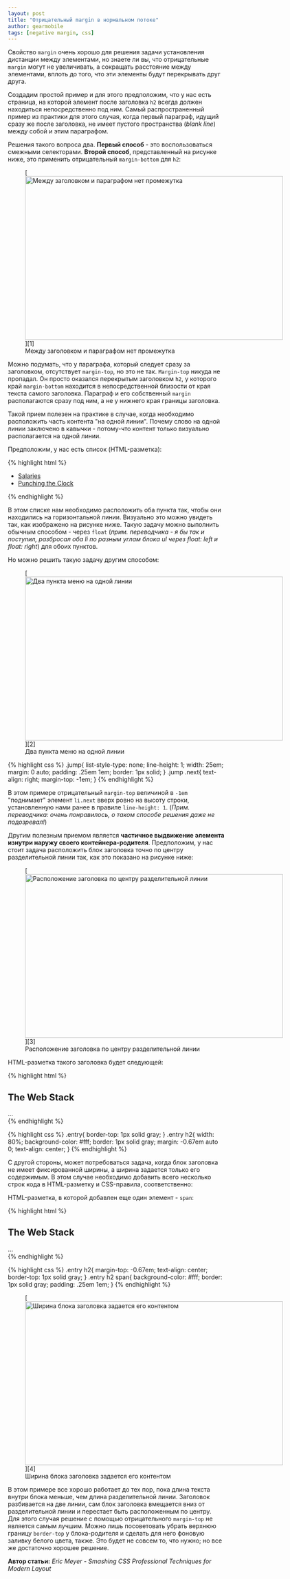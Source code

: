 ```yaml
---
layout: post
title: "Отрицательный margin в нормальном потоке"
author: gearmobile
tags: [negative margin, css]
---
```


Свойство `margin` очень хорошо для решения задачи установления дистанции между элементами, но знаете ли вы, что отрицательные `margin` могут не увеличивать, а сокращать расстояние между элементами, вплоть до того, что эти элементы будут перекрывать друг друга.

Создадим простой пример и для этого предположим, что у нас есть страница, на которой элемент после заголовка `h2` всегда должен находиться непосредственно под ним. Самый распространенный пример из практики для этого случая, когда первый параграф, идущий сразу же после заголовка, не имеет пустого пространства (*blank line*) между собой и этим параграфом.

Решения такого вопроса два. **Первый способ** - это воспользоваться смежными селекторами. **Второй способ**, представленный на рисунке ниже, это применить отрицательный `margin-bottom` для `h2`:

<figure id="attachment_891" style="width: 600px;" class="wp-caption aligncenter">
  [<img src="http://localhost:7788/third/wp-content/uploads/2014/02/header-paragraph-600x381.png" alt="Между заголовком и параграфом нет промежутка" width="600" height="381" class="size-medium wp-image-891" />][1]
  <figcaption class="wp-caption-text">Между заголовком и параграфом нет промежутка</figcaption>
</figure> 

Можно подумать, что у параграфа, который следует сразу за заголовком, отсутствует `margin-top`, но это не так. `Margin-top` никуда не пропадал. Он просто оказался перекрытым заголовком `h2`, у которого край `margin-bottom` находится в непосредственной близости от края текста самого заголовка. Параграф и его собственный `margin` располагаются сразу под ним, а не у нижнего края границы заголовка. 

Такой прием полезен на практике в случае, когда необходимо расположить часть контента "на одной линии". Почему слово на одной линии заключено в кавычки - потому-что контент только визуально располагается на одной линии.

Предположим, у нас есть список (HTML-разметка):

{% highlight html %}
<ul class="jump">
  <li class="prev">
    <a class="ch03.html" href="#">Salaries</a>
  </li>
  <li class="next">
    <a class="ch05.html" href="#">Punching the Clock</a>
  </li>
</ul>
{% endhighlight %}

В этом списке нам необходимо расположить оба пункта так, чтобы они находились на горизонтальной линии. Визуально это можно увидеть так, как изображено на рисунке ниже. Такую задачу можно выполнить обычным способом - через `float` (*прим. переводчика - я бы так и поступил, разбросал оба li по разным углам блока ul через float: left и float: right*) для обоих пунктов.

Но можно решить такую задачу другим способом:

<figure id="attachment_892" style="width: 600px;" class="wp-caption aligncenter">
  [<img src="http://localhost:7788/third/wp-content/uploads/2014/02/on_the_same_line-600x381.png" alt="Два пункта меню на одной линии" width="600" height="381" class="size-medium wp-image-892" />][2]
  <figcaption class="wp-caption-text">Два пункта меню на одной линии</figcaption>
</figure>

{% highlight css %}
.jump{
  list-style-type: none;
  line-height: 1;
  width: 25em;
  margin: 0 auto;
  padding: .25em 1em;
  border: 1px solid;
}
  .jump .next{
    text-align: right;
    margin-top: -1em;
  }
{% endhighlight %}

В этом примере отрицательный `margin-top` величиной в `-1em` "поднимает" элемент `li.next` вверх ровно на высоту строки, установленную нами ранее в правиле `line-height: 1`. (*Прим. переводчика: очень понравилось, о таком способе решения даже не подозревал!*)

Другим полезным приемом является **частичное выдвижение элемента изнутри наружу своего контейнера-родителя**. Предположим, у нас стоит задача расположить блок заголовка точно по центру разделительной линии так, как это показано на рисунке ниже:

<figure id="attachment_893" style="width: 600px;" class="wp-caption aligncenter">
  [<img src="http://localhost:7788/third/wp-content/uploads/2014/02/centering_heading_on_a_dividing_line-600x381.png" alt="Расположение заголовка по центру разделительной линии" width="600" height="381" class="size-medium wp-image-893" />][3]
  <figcaption class="wp-caption-text">Расположение заголовка по центру разделительной линии</figcaption>
</figure>

HTML-разметка такого заголовка будет следующей:

{% highlight html %}
<div class="entry">
  <h2>
    The Web Stack
  </h2>
    ...
</div>
{% endhighlight %}

{% highlight css %}
.entry{
    border-top: 1px solid gray;
  }
  .entry h2{
    width: 80%;
    background-color: #fff;
    border: 1px solid gray;
    margin: -0.67em auto 0;
    text-align: center;
  }
{% endhighlight %}

C другой стороны, может потребоваться задача, когда блок заголовка не имеет фиксированной ширины, а ширина задается только его содержимым. В этом случае необходимо добавить всего несколько строк кода в HTML-разметку и CSS-правила, соответственно:

HTML-разметка, в которой добавлен еще один элемент - `span`:

{% highlight html %}
<div class="entry">
  <h2>
    <span>The Web Stack</span>
  </h2>
    ...
  
</div>
{% endhighlight %}

{% highlight css %}
.entry h2{
    margin-top: -0.67em;
    text-align: center;
    border-top: 1px solid gray;
  }
  .entry h2 span{
    background-color: #fff;
    border: 1px solid gray;
    padding: .25em 1em;
  }
{% endhighlight %}

<figure id="attachment_895" style="width: 600px;" class="wp-caption aligncenter">
  [<img src="http://localhost:7788/third/wp-content/uploads/2014/02/shrink_wraped_text-600x381.png" alt="Ширина блока заголовка задается его контентом" width="600" height="381" class="size-medium wp-image-895" />][4]
  <figcaption class="wp-caption-text">Ширина блока заголовка задается его контентом</figcaption>
</figure>

В этом примере все хорошо работает до тех пор, пока длина текста внутри блока меньше, чем длина разделительной линии. Заголовок разбивается на две линии, сам блок заголовка вмещается вниз от разделительной линии и перестает быть расположенным по центру. Для этого случая решение с помощью отрицательного `margin-top` не является самым лучшим. Можно лишь посоветовать убрать верхнюю границу `border-top` у блока-родителя и сделать для него фоновую заливку белого цвета, также. Это будет не совсем то, что нужно; но все же достаточно хорошее решение.

**Автор статьи:** *Eric Meyer - Smashing CSS Professional Techniques for Modern Layout*

 [1]: http://localhost:7788/third/wp-content/uploads/2014/02/header-paragraph.png
 [2]: http://localhost:7788/third/wp-content/uploads/2014/02/on_the_same_line.png
 [3]: http://localhost:7788/third/wp-content/uploads/2014/02/centering_heading_on_a_dividing_line.png
 [4]: http://localhost:7788/third/wp-content/uploads/2014/02/shrink_wraped_text.png